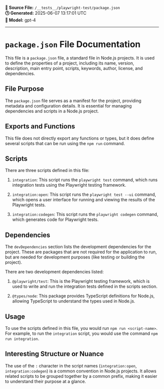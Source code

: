 **📄 Source File:** `/__tests__/playwright-test/package.json`  
**🕒 Generated:** 2025-06-07 13:17:01 UTC  
**🤖 Model:** gpt-4

---

# `package.json` File Documentation

This file is a `package.json` file, a standard file in Node.js projects. It is used to define the properties of a project, including its name, version, description, main entry point, scripts, keywords, author, license, and dependencies.

## File Purpose

The `package.json` file serves as a manifest for the project, providing metadata and configuration details. It is essential for managing dependencies and scripts in a Node.js project.

## Exports and Functions

This file does not directly export any functions or types, but it does define several scripts that can be run using the `npm run` command.

## Scripts

There are three scripts defined in this file:

1. `integration`: This script runs the `playwright test` command, which runs integration tests using the Playwright testing framework.

2. `integration:open`: This script runs the `playwright test --ui` command, which opens a user interface for running and viewing the results of the Playwright tests.

3. `integration:codegen`: This script runs the `playwright codegen` command, which generates code for Playwright tests.

## Dependencies

The `devDependencies` section lists the development dependencies for the project. These are packages that are not required for the application to run, but are needed for development purposes (like testing or building the project).

There are two development dependencies listed:

1. `@playwright/test`: This is the Playwright testing framework, which is used to write and run the integration tests defined in the scripts section.

2. `@types/node`: This package provides TypeScript definitions for Node.js, allowing TypeScript to understand the types used in Node.js.

## Usage

To use the scripts defined in this file, you would run `npm run <script-name>`. For example, to run the `integration` script, you would use the command `npm run integration`.

## Interesting Structure or Nuance

The use of the `:` character in the script names (`integration:open`, `integration:codegen`) is a common convention in Node.js projects. It allows related scripts to be grouped together by a common prefix, making it easier to understand their purpose at a glance.
